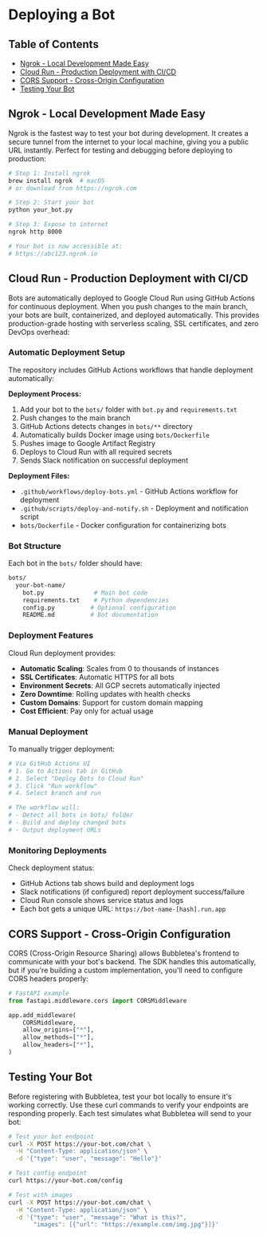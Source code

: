 # Deploying a Bot

## Table of Contents
- [Ngrok - Local Development Made Easy](#ngrok---local-development-made-easy)
- [Cloud Run - Production Deployment with CI/CD](#cloud-run---production-deployment-with-cicd)
- [CORS Support - Cross-Origin Configuration](#cors-support---cross-origin-configuration)
- [Testing Your Bot](#testing-your-bot)

## Ngrok - Local Development Made Easy

Ngrok is the fastest way to test your bot during development. It creates a secure tunnel from the internet to your local machine, giving you a public URL instantly. Perfect for testing and debugging before deploying to production:

```bash
# Step 1: Install ngrok
brew install ngrok  # macOS
# or download from https://ngrok.com

# Step 2: Start your bot
python your_bot.py

# Step 3: Expose to internet
ngrok http 8000

# Your bot is now accessible at:
# https://abc123.ngrok.io
```

## Cloud Run - Production Deployment with CI/CD

Bots are automatically deployed to Google Cloud Run using GitHub Actions for continuous deployment. When you push changes to the main branch, your bots are built, containerized, and deployed automatically. This provides production-grade hosting with serverless scaling, SSL certificates, and zero DevOps overhead:

### Automatic Deployment Setup

The repository includes GitHub Actions workflows that handle deployment automatically:

**Deployment Process:**
1. Add your bot to the `bots/` folder with `bot.py` and `requirements.txt`
2. Push changes to the main branch
3. GitHub Actions detects changes in `bots/**` directory
4. Automatically builds Docker image using `bots/Dockerfile`
5. Pushes image to Google Artifact Registry
6. Deploys to Cloud Run with all required secrets
7. Sends Slack notification on successful deployment

**Deployment Files:**
- `.github/workflows/deploy-bots.yml` - GitHub Actions workflow for deployment
- `.github/scripts/deploy-and-notify.sh` - Deployment and notification script
- `bots/Dockerfile` - Docker configuration for containerizing bots

### Bot Structure

Each bot in the `bots/` folder should have:
```bash
bots/
  your-bot-name/
    bot.py              # Main bot code
    requirements.txt    # Python dependencies
    config.py          # Optional configuration
    README.md          # Bot documentation
```

### Deployment Features

Cloud Run deployment provides:
- **Automatic Scaling**: Scales from 0 to thousands of instances
- **SSL Certificates**: Automatic HTTPS for all bots
- **Environment Secrets**: All GCP secrets automatically injected
- **Zero Downtime**: Rolling updates with health checks
- **Custom Domains**: Support for custom domain mapping
- **Cost Efficient**: Pay only for actual usage

### Manual Deployment

To manually trigger deployment:
```bash
# Via GitHub Actions UI
# 1. Go to Actions tab in GitHub
# 2. Select "Deploy Bots to Cloud Run"
# 3. Click "Run workflow"
# 4. Select branch and run

# The workflow will:
# - Detect all bots in bots/ folder
# - Build and deploy changed bots
# - Output deployment URLs
```

### Monitoring Deployments

Check deployment status:
- GitHub Actions tab shows build and deployment logs
- Slack notifications (if configured) report deployment success/failure
- Cloud Run console shows service status and logs
- Each bot gets a unique URL: `https://bot-name-[hash].run.app`

## CORS Support - Cross-Origin Configuration

CORS (Cross-Origin Resource Sharing) allows Bubbletea's frontend to communicate with your bot's backend. The SDK handles this automatically, but if you're building a custom implementation, you'll need to configure CORS headers properly:

```python
# FastAPI example
from fastapi.middleware.cors import CORSMiddleware

app.add_middleware(
    CORSMiddleware,
    allow_origins=["*"],
    allow_methods=["*"],
    allow_headers=["*"],
)
```

## Testing Your Bot

Before registering with Bubbletea, test your bot locally to ensure it's working correctly. Use these curl commands to verify your endpoints are responding properly. Each test simulates what Bubbletea will send to your bot:

```bash
# Test your bot endpoint
curl -X POST https://your-bot.com/chat \
  -H "Content-Type: application/json" \
  -d '{"type": "user", "message": "Hello"}'

# Test config endpoint
curl https://your-bot.com/config

# Test with images
curl -X POST https://your-bot.com/chat \
  -H "Content-Type: application/json" \
  -d '{"type": "user", "message": "What is this?",
       "images": [{"url": "https://example.com/img.jpg"}]}'
```